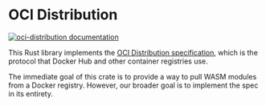 # OCI Distribution

[![oci-distribution documentation](https://docs.rs/oci-distribution/badge.svg)](https://docs.rs/oci-distribution)

This Rust library implements the [OCI Distribution
specification](https://github.com/opencontainers/distribution-spec/blob/master/spec.md), which is
the protocol that Docker Hub and other container registries use.

The immediate goal of this crate is to provide a way to pull WASM modules from a Docker registry.
However, our broader goal is to implement the spec in its entirety.
